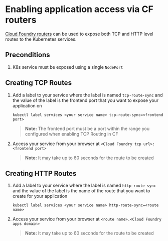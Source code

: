 # Enabling application access via CF routers
[Cloud Foundry routers](https://docs.cloudfoundry.org/devguide/deploy-apps/routes-domains.html#http-vs-tcp-routes)
can be used to expose both TCP and HTTP level routes to the Kubernetes services.

## Preconditions
1. K8s service must be exposed using a single `NodePort`

## Creating TCP Routes
1. Add a label to your service where the label is named `tcp-route-sync` and the value of the label is the frontend port that you want to expose your application on
   ```
   kubectl label services <your service name> tcp-route-sync=<frontend port>
   ```
   > **Note:** The frontend port must be a port within the range you configured when enabling TCP Routing in CF

1. Access your service from your browser at `<Cloud Foundry tcp url>:<frontend port>`

   > **Note:** It may take up to 60 seconds for the route to be created

## Creating HTTP Routes
1. Add a label to your service where the label is named `http-route-sync` and the value of the label is the name of the route that you want to create for your application
   ```
   kubectl label services <your service name> http-route-sync=<route name>
   ```

1. Access your service from your browser at `<route name>.<Cloud Foundry apps domain>`

   > **Note:** It may take up to 60 seconds for the route to be created
